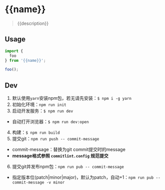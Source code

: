 # {{name}}
> {{description}}

## Usage

```js
import {
  foo
} from '{{name}}';

foo();
```

## Dev
1. 默认使用`yarn`安装npm包，若无请先安装：`$ npm i -g yarn`
2. 初始化环境：`npm run init`
3. 启动开发服务：`$ npm run dev`
  - 自动打开浏览器：`$ npm run dev:open`
4. 构建：`$ npm run build`
5. 提交git：`npm run push -- commit-message`
  - commit-message：替换为git commit提交时的message
  - **message格式参照 `commitlint.config` 规范提交**
6. 提交git并发布npm包：`npm run pub -- commit-message`
  - 指定版本位(patch|minor|major)，默认为patch，自动+1：`npm run pub -- commit-message -v minor`